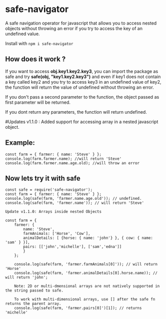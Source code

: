# safe-navigator

A safe navigation operator for javascript that allows you to access nested objects without throwing an error if you try to access the key of an undefined value. 

Install with `npm i safe-navigator`

## How does it work ?
If you want to access **obj.key1.key2.key3**, you can import the package as safe and try **safe(obj, "key1.key2.key3")** and even if key1 does not contain a key called key2 and you try to access key3 in an undefined value of key2, the function will return the value of undefined without throwing an error.

If you don't pass a second parameter to the function, the object passed as first parameter will be returned.

If you dont return any parameters, the function will return undefined.

#Updates
v1.1.0 : Added support for accessing array in a nested javascript object.

## Example: 
    
    const farm = { farmer: { name: 'Steve' } };
    console.log(farm.farmer.name); //will return 'Steve'
    console.log(farm.farmer.name.age.old); //will throw an error
    

## Now lets try it with safe

    const safe = require('safe-navigator');
    const farm = { farmer: { name: 'Steve' } };
    console.log(safe(farm, 'farmer.name.age.old')); // undefined.
    console.log(safe(farm, 'farmer.name')); // will return 'Steve'

    Update v1.1.0: Arrays inside nested Objects

    const farm = { 
        farmer: { 
            name: 'Steve', 
            farmAnimals: ['Horse', 'Cow'], 
            animalDetails: [ {horse: { name: 'john'} }, { cow: { name: 'sam' } }],
            pairs: [['john','michelle'], ['sam','edna']]
            } 
        };

        console.log(safe(farm, 'farmer.farmAnimals[0]')); // will return 'Horse'
        console.log(safe(farm, 'farmer.animalDetails[0].horse.name)); // will return 'john';
        
        Note: 2D or multi-dmensional arrays are not natively supported in the string passed to safe.

        To work with multi-dimensional arrays, use [] after the safe fn returns the parent array.
        console.log(safe(farm, 'farmer.pairs[0]')[1]); // returns 'michelle'

